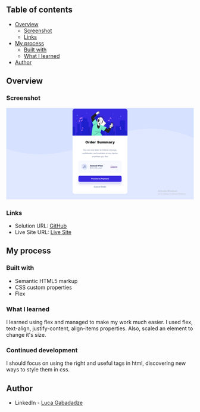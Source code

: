 ## Table of contents

- [Overview](#overview)
  - [Screenshot](#screenshot)
  - [Links](#links)
- [My process](#my-process)
  - [Built with](#built-with)
  - [What I learned](#what-i-learned)
- [Author](#author)


## Overview

### Screenshot

![](order-summary-screenshot.png)



### Links

- Solution URL: [GitHub](https://github.com/gabadadzeluca/order-summary-component)
- Live Site URL: [Live Site](https://gabadadzeluca.github.io/order-summary-component/)

## My process

### Built with

- Semantic HTML5 markup
- CSS custom properties
- Flex


### What I learned

I learned using flex and managed to make my work much easier. I used flex, text-align, justify-content, align-items properties. Also, scaled an element to change it's size.


### Continued development
 
I should focus on using the right and useful tags in html, discovering new ways to style them in css.



## Author

- LinkedIn - [Luca Gabadadze](https://www.linkedin.com/in/luca-gabadadze-6068b324a/)

